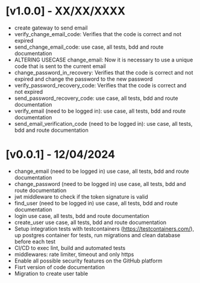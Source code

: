 # [v1.0.0] - XX/XX/XXXX

- create gateway to send email
- verify_change_email_code: Verifies that the code is correct and not expired
- send_change_email_code: use case, all tests, bdd and route documentation
- ALTERING USECASE change_email: Now it is necessary to use a unique code that is sent to the current email
- change_password_in_recovery: Verifies that the code is correct and not expired and change the password to the new password
- verify_password_recovery_code: Verifies that the code is correct and not expired
- send_password_recovery_code: use case, all tests, bdd and route documentation
- verify_email (need to be logged in): use case, all tests, bdd and route documentation
- send_email_verification_code (need to be logged in): use case, all tests, bdd and route documentation

# [v0.0.1] - 12/04/2024

- change_email (need to be logged in) use case, all tests, bdd and route documentation
- change_password (need to be logged in) use case, all tests, bdd and route documentation
- jwt middleware to check if the token signature is valid
- find_user (need to be logged in) use case, all tests, bdd and route documentation
- login use case, all tests, bdd and route documentation
- create_user use case, all tests, bdd and route documentation
- Setup integration tests with testcontainers (https://testcontainers.com/), up postgres container for tests, run migrations and clean database before each test
- CI/CD to exec lint, build and automated tests
- middlewares: rate limiter, timeout and only https
- Enable all possible security features on the GitHub platform
- Fisrt version of code documentation
- Migration to create user table
